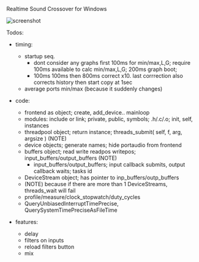 Realtime Sound Crossover for Windows   

![screenshot](https://rtfir.com/screenshot5.png)   

Todos:

- timing:
	- startup seq.
		- dont consider any graphs first 100ms for min/max,L,G; require 100ms available to calc min/max,L,G; 200ms graph boot;
		- 100ms 100ms then 800ms correct x10. last corrrection also corrects history then start copy at 1sec
	- average ports min/max (because it suddenly changes)

- code:
	- frontend as object; create, add_device.. mainloop
	- modules: include or link; private, public, symbols; .h/.c/.o; init, self, instances
	- threadpool object; return instance; threads_submit( self, f, arg, argsize )  (NOTE)
	- device objects; generate names; hide portaudio from frontend	
	- buffers object; read write readpos writepos; input_buffers/output_buffers	 (NOTE)
		- input_buffers/output_buffers; input callback submits, output callback waits; tasks id
	- DeviceStream object; has pointer to inp_buffers/outp_buffers 
	- (NOTE) because if there are more than 1 DeviceStreams, threads_wait will fail
	- profile/measure/clock_stopwatch/duty_cycles
	- QueryUnbiasedInterruptTimePrecise, QuerySystemTimePreciseAsFileTime

- features:
	- delay
	- filters on inputs
	- reload filters button
	- mix
